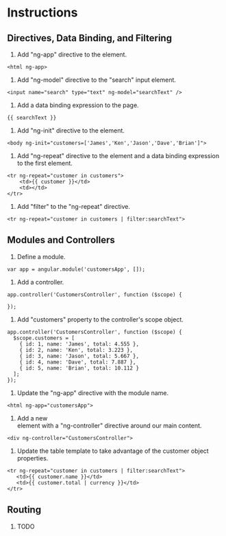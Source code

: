 
# Instructions

## Directives, Data Binding, and Filtering

1. Add "ng-app" directive to the <html> element.

 ```
 <html ng-app>
 ```

1. Add "ng-model" directive to the "search" input element.

 ```
 <input name="search" type="text" ng-model="searchText" />
 ```

1. Add a data binding expression to the page.

 ```
 {{ searchText }}
 ```

1. Add "ng-init" directive to the <body> element.

 ```
 <body ng-init="customers=['James','Ken','Jason','Dave','Brian']">
 ```

1. Add "ng-repeat" directive to the <tr> element and a data binding expression to the first <td> element.

 ```
 <tr ng-repeat="customer in customers">
     <td>{{ customer }}</td>
     <td></td>
 </tr>
 ```

1. Add "filter" to the "ng-repeat" directive.

 ```
 <tr ng-repeat="customer in customers | filter:searchText">
 ```

## Modules and Controllers

1. Define a module.

 ```
 var app = angular.module('customersApp', []);
 ```

1. Add a controller.

 ```
 app.controller('CustomersController', function ($scope) {

 });
 ```

1. Add "customers" property to the controller's scope object.

 ```
 app.controller('CustomersController', function ($scope) {
   $scope.customers = [
     { id: 1, name: 'James', total: 4.555 },
     { id: 2, name: 'Ken', total: 3.223 },
     { id: 3, name: 'Jason', total: 5.667 },
     { id: 4, name: 'Dave', total: 7.887 },
     { id: 5, name: 'Brian', total: 10.112 }
   ];
 });
 ```

1. Update the "ng-app" directive with the module name.

 ```
 <html ng-app="customersApp">
 ```

1. Add a new <div> element with a "ng-controller" directive around our main content.

 ```
 <div ng-controller="CustomersController">
 ```

1. Update the table template to take advantage of the customer object properties.

 ```
 <tr ng-repeat="customer in customers | filter:searchText">
    <td>{{ customer.name }}</td>
    <td>{{ customer.total | currency }}</td>
 </tr>
 ```

## Routing

1. TODO

